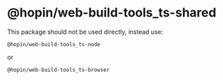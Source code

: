 # @hopin/web-build-tools_ts-shared

This package should not be used directly, instead use:

`@hopin/web-build-tools_ts-node`

or

`@hopin/web-build-tools_ts-browser`